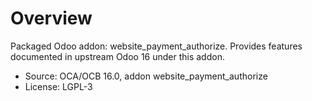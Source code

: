 # Overview

Packaged Odoo addon: website_payment_authorize. Provides features documented in upstream Odoo 16 under this addon.

- Source: OCA/OCB 16.0, addon website_payment_authorize
- License: LGPL-3
